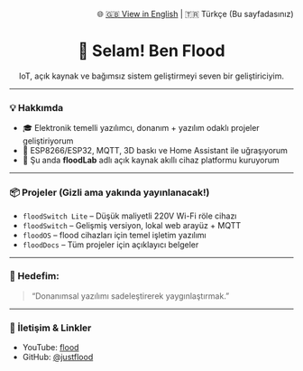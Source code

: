 <p align="right">
🌐 <a href="README.en.md">🇬🇧 View in English</a> | 🇹🇷 Türkçe (Bu sayfadasınız)
</p>

<h1 align="center">👋 Selam! Ben Flood</h1>
<p align="center">IoT, açık kaynak ve bağımsız sistem geliştirmeyi seven bir geliştiriciyim.</p>

---

### 💡 Hakkımda
- 🎓 Elektronik temelli yazılımcı, donanım + yazılım odaklı projeler geliştiriyorum  
- 🔧 ESP8266/ESP32, MQTT, 3D baskı ve Home Assistant ile uğraşıyorum  
- 🚀 Şu anda **floodLab** adlı açık kaynak akıllı cihaz platformu kuruyorum

---

### 📦 Projeler (Gizli ama yakında yayınlanacak!)
- `floodSwitch Lite` – Düşük maliyetli 220V Wi-Fi röle cihazı  
- `floodSwitch` – Gelişmiş versiyon, lokal web arayüz + MQTT  
- `floodOS` – flood cihazları için temel işletim yazılımı  
- `floodDocs` – Tüm projeler için açıklayıcı belgeler

---

### 📌 Hedefim:
> “Donanımsal yazılımı sadeleştirerek yaygınlaştırmak.”

---

### 📲 İletişim & Linkler
- YouTube: [flood](https://www.youtube.com/@furkansel)  
- GitHub: [@justflood](https://github.com/justflood)
